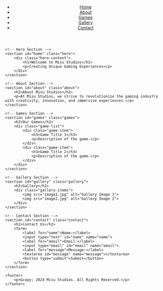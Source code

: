 <!DOCTYPE html>
<html lang="en">
<head>
    <meta charset="UTF-8">
    <meta name="viewport" content="width=device-width, initial-scale=1.0">
    <meta http-equiv="X-UA-Compatible" content="ie=edge">
    <title>Misu Studios</title>
    <link rel="stylesheet" href="style.css">
</head>
<body>
    <!-- Navigation Bar -->
    <header>
        <nav>
            <ul>
                <li><a href="#home">Home</a></li>
                <li><a href="#about">About</a></li>
                <li><a href="#games">Games</a></li>
                <li><a href="#gallery">Gallery</a></li>
                <li><a href="#contact">Contact</a></li>
            </ul>
        </nav>
    </header>

    <!-- Hero Section -->
    <section id="home" class="hero">
        <div class="hero-content">
            <h1>Welcome to Misu Studios</h1>
            <p>Creating Unique Gaming Experiences</p>
        </div>
    </section>

    <!-- About Section -->
    <section id="about" class="about">
        <h2>About Misu Studios</h2>
        <p>At Misu Studios, we strive to revolutionize the gaming industry with creativity, innovation, and immersive experiences.</p>
    </section>

    <!-- Games Section -->
    <section id="games" class="games">
        <h2>Our Games</h2>
        <div class="game-list">
            <div class="game-item">
                <h3>Game Title 1</h3>
                <p>Description of the game.</p>
            </div>
            <div class="game-item">
                <h3>Game Title 2</h3>
                <p>Description of the game.</p>
            </div>
        </div>
    </section>

    <!-- Gallery Section -->
    <section id="gallery" class="gallery">
        <h2>Gallery</h2>
        <div class="gallery-items">
            <img src="image1.jpg" alt="Gallery Image 1">
            <img src="image2.jpg" alt="Gallery Image 2">
        </div>
    </section>

    <!-- Contact Section -->
    <section id="contact" class="contact">
        <h2>Contact Us</h2>
        <form>
            <label for="name">Name:</label>
            <input type="text" id="name" name="name">
            <label for="email">Email:</label>
            <input type="email" id="email" name="email">
            <label for="message">Message:</label>
            <textarea id="message" name="message"></textarea>
            <button type="submit">Submit</button>
        </form>
    </section>

    <footer>
        <p>&copy; 2024 Misu Studios. All Rights Reserved.</p>
    </footer>
</body>
</html>
